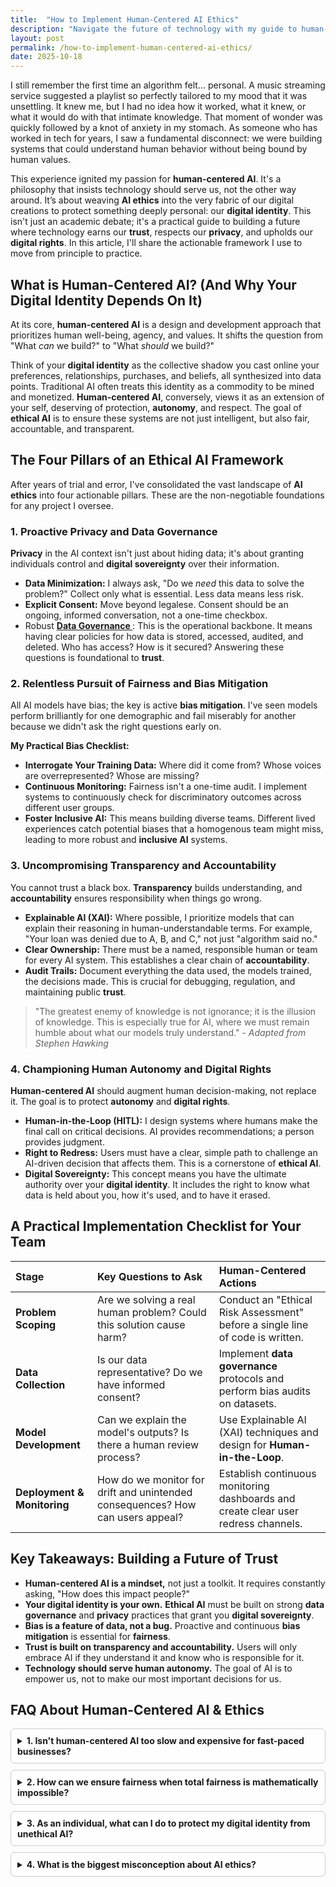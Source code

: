 ```yaml
---
title:  "How to Implement Human-Centered AI Ethics"
description: "Navigate the future of technology with my guide to human-centered AI ethics. Learn to implement ethical AI practices that protect digital identity."
layout: post
permalink: /how-to-implement-human-centered-ai-ethics/
date: 2025-10-18
---
```

I still remember the first time an algorithm felt… personal. A music streaming service suggested a playlist so perfectly tailored to my mood that it was unsettling. It knew me, but I had no idea how it worked, what it knew, or what it would do with that intimate knowledge. That moment of wonder was quickly followed by a knot of anxiety in my stomach. As someone who has worked in tech for years, I saw a fundamental disconnect: we were building systems that could understand human behavior without being bound by human values.

This experience ignited my passion for **human-centered AI**. It's a philosophy that insists technology should serve us, not the other way around. It’s about weaving **AI ethics** into the very fabric of our digital creations to protect something deeply personal: our **digital identity**. This isn't just an academic debate; it's a practical guide to building a future where technology earns our **trust**, respects our **privacy**, and upholds our **digital rights**. In this article, I'll share the actionable framework I use to move from principle to practice.

## What is Human-Centered AI? (And Why Your Digital Identity Depends On It)

At its core, **human-centered AI** is a design and development approach that prioritizes human well-being, agency, and values. It shifts the question from "What *can* we build?" to "What *should* we build?"

Think of your **digital identity** as the collective shadow you cast online your preferences, relationships, purchases, and beliefs, all synthesized into data points. Traditional AI often treats this identity as a commodity to be mined and monetized. **Human-centered AI**, conversely, views it as an extension of your self, deserving of protection, **autonomy**, and respect. The goal of **ethical AI** is to ensure these systems are not just intelligent, but also fair, accountable, and transparent.

## The Four Pillars of an Ethical AI Framework

After years of trial and error, I've consolidated the vast landscape of **AI ethics** into four actionable pillars. These are the non-negotiable foundations for any project I oversee.

### 1. Proactive Privacy and Data Governance

**Privacy** in the AI context isn't just about hiding data; it's about granting individuals control and **digital sovereignty** over their information.

*   **Data Minimization:** I always ask, "Do we *need* this data to solve the problem?" Collect only what is essential. Less data means less risk.
*   **Explicit Consent:** Move beyond legalese. Consent should be an ongoing, informed conversation, not a one-time checkbox.
*   Robust <a href="{{ '/data-governance-strategy-example/' | absolute_url }}"><b>Data Governance </b></a> : This is the operational backbone. It means having clear policies for how data is stored, accessed, audited, and deleted. Who has access? How is it secured? Answering these questions is foundational to **trust**.

### 2. Relentless Pursuit of Fairness and Bias Mitigation

All AI models have bias; the key is active **bias mitigation**. I've seen models perform brilliantly for one demographic and fail miserably for another because we didn't ask the right questions early on.

**My Practical Bias Checklist:**
*   **Interrogate Your Training Data:** Where did it come from? Whose voices are overrepresented? Whose are missing?
*   **Continuous Monitoring:** Fairness isn't a one-time audit. I implement systems to continuously check for discriminatory outcomes across different user groups.
*   **Foster Inclusive AI:** This means building diverse teams. Different lived experiences catch potential biases that a homogenous team might miss, leading to more robust and **inclusive AI** systems.

### 3. Uncompromising Transparency and Accountability

You cannot trust a black box. **Transparency** builds understanding, and **accountability** ensures responsibility when things go wrong.

*   **Explainable AI (XAI):** Where possible, I prioritize models that can explain their reasoning in human-understandable terms. For example, "Your loan was denied due to A, B, and C," not just "algorithm said no."
*   **Clear Ownership:** There must be a named, responsible human or team for every AI system. This establishes a clear chain of **accountability**.
*   **Audit Trails:** Document everything the data used, the models trained, the decisions made. This is crucial for debugging, regulation, and maintaining public **trust**.

> "The greatest enemy of knowledge is not ignorance; it is the illusion of knowledge. This is especially true for AI, where we must remain humble about what our models truly understand." - *Adapted from Stephen Hawking*

### 4. Championing Human Autonomy and Digital Rights

**Human-centered AI** should augment human decision-making, not replace it. The goal is to protect **autonomy** and **digital rights**.

*   **Human-in-the-Loop (HITL):** I design systems where humans make the final call on critical decisions. AI provides recommendations; a person provides judgment.
*   **Right to Redress:** Users must have a clear, simple path to challenge an AI-driven decision that affects them. This is a cornerstone of **ethical AI**.
*   **Digital Sovereignty:** This concept means you have the ultimate authority over your **digital identity**. It includes the right to know what data is held about you, how it's used, and to have it erased.

## A Practical Implementation Checklist for Your Team

| Stage | Key Questions to Ask | Human-Centered Actions |
| :--- | :--- | :--- |
| **Problem Scoping** | Are we solving a real human problem? Could this solution cause harm? | Conduct an "Ethical Risk Assessment" before a single line of code is written. |
| **Data Collection** | Is our data representative? Do we have informed consent? | Implement **data governance** protocols and perform bias audits on datasets. |
| **Model Development** | Can we explain the model's outputs? Is there a human review process? | Use Explainable AI (XAI) techniques and design for **Human-in-the-Loop**. |
| **Deployment & Monitoring** | How do we monitor for drift and unintended consequences? How can users appeal? | Establish continuous monitoring dashboards and create clear user redress channels. |

## Key Takeaways: Building a Future of Trust

*   **Human-centered AI is a mindset,** not just a toolkit. It requires constantly asking, "How does this impact people?"
*   **Your digital identity is your own.** **Ethical AI** must be built on strong **data governance** and **privacy** practices that grant you **digital sovereignty**.
*   **Bias is a feature of data, not a bug.** Proactive and continuous **bias mitigation** is essential for **fairness**.
*   **Trust is built on transparency and accountability.** Users will only embrace AI if they understand it and know who is responsible for it.
*   **Technology should serve human autonomy.** The goal of AI is to empower us, not to make our most important decisions for us.

<section itemtype="https://schema.org/FAQPage" itemscope>
  <h2>FAQ About Human-Centered AI & Ethics</h2>
  <style>
    details {
      border: 1px solid #ccc;
      border-radius: 6px;
      padding: 10px;
      margin-bottom: 10px;
      background: #fefefe;
    }
    summary {
      font-weight: bold;
      cursor: pointer;
    }
  </style>

  <details itemprop="mainEntity" itemscope itemtype="https://schema.org/Question">
    <summary itemprop="name">1. Isn't human-centered AI too slow and expensive for fast-paced businesses?</summary>
    <div itemprop="acceptedAnswer" itemscope itemtype="https://schema.org/Answer">
      <div itemprop="text">
        <p>In the short term, it requires more upfront investment. But it's far cheaper than the alternative: a public scandal, a regulatory fine, or a catastrophic loss of user trust that can destroy a brand overnight. It's an investment in sustainability and risk management.</p>
      </div>
    </div>
  </details>

  <details itemprop="mainEntity" itemscope itemtype="https://schema.org/Question">
    <summary itemprop="name">2. How can we ensure fairness when total fairness is mathematically impossible?</summary>
    <div itemprop="acceptedAnswer" itemscope itemtype="https://schema.org/Answer">
      <div itemprop="text">
        <p>Perfect fairness is an ideal. The practical goal is bias mitigation. We strive to identify significant, harmful biases and reduce them to the greatest extent possible, being transparent about the trade-offs we make along the way.</p>
      </div>
    </div>
  </details>

  <details itemprop="mainEntity" itemscope itemtype="https://schema.org/Question">
    <summary itemprop="name">3. As an individual, what can I do to protect my digital identity from unethical AI?</summary>
    <div itemprop="acceptedAnswer" itemscope itemtype="https://schema.org/Answer">
      <div itemprop="text">
        <p>Be curious and selective. Read privacy policies. Adjust your app permissions to grant only what's necessary. Support companies and platforms that are transparent about their data use and provide you with clear controls. You vote with your attention and your data.</p>
      </div>
    </div>
  </details>

  <details itemprop="mainEntity" itemscope itemtype="https://schema.org/Question">
    <summary itemprop="name">4. What is the biggest misconception about AI ethics?</summary>
    <div itemprop="acceptedAnswer" itemscope itemtype="https://schema.org/Answer">
      <div itemprop="text">
        <p>That it's a barrier to innovation. In reality, the constraints imposed by AI ethics don't stifle creativity—they channel it. They push us to solve harder, more meaningful problems and to build products that are not only powerful but also just and trustworthy. That is the highest form of innovation.</p>
      </div>
    </div>
  </details>
</section>
